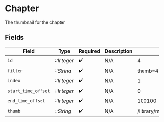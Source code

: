 # Chapter

The thumbnail for the chapter


## Fields

| Field                                | Type                                 | Required                             | Description                          | Example                              |
| ------------------------------------ | ------------------------------------ | ------------------------------------ | ------------------------------------ | ------------------------------------ |
| `id`                                 | *::Integer*                          | :heavy_check_mark:                   | N/A                                  | 4                                    |
| `filter`                             | *::String*                           | :heavy_check_mark:                   | N/A                                  | thumb=4                              |
| `index`                              | *::Integer*                          | :heavy_check_mark:                   | N/A                                  | 1                                    |
| `start_time_offset`                  | *::Integer*                          | :heavy_check_mark:                   | N/A                                  | 0                                    |
| `end_time_offset`                    | *::Integer*                          | :heavy_check_mark:                   | N/A                                  | 100100                               |
| `thumb`                              | *::String*                           | :heavy_check_mark:                   | N/A                                  | /library/media/46883/chapterImages/1 |